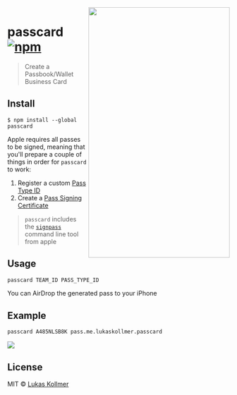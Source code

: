 <img align="right" width="320" height="568" src="https://files.lukaskollmer.me/embed/passcard-example.png">

# passcard [![npm](https://img.shields.io/npm/v/passcard.svg?style=flat-square)](https://www.npmjs.com/package/passcard)

> Create a Passbook/Wallet Business Card


## Install

```
$ npm install --global passcard
```

Apple requires all passes to be signed, meaning that you'll prepare a couple of things in order for `passcard` to work:
1) Register a custom [Pass Type ID](https://developer.apple.com/account/ios/identifier/passTypeId)
2) Create a [Pass Signing Certificate](https://developer.apple.com/account/ios/certificate)

> `passcard` includes the [`signpass`](https://developer.apple.com/download/more/?name=passbook) command line tool from apple

## Usage

```bash
passcard TEAM_ID PASS_TYPE_ID
```

You can AirDrop the generated pass to your iPhone

## Example

```bash
passcard A485NLSB8K pass.me.lukaskollmer.passcard
```

![](https://files.lukaskollmer.me/embed/passcard-cli.png?v=2)


## License

MIT © [Lukas Kollmer](https://lukaskollmer.me)
